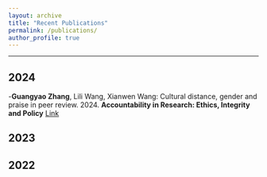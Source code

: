 ```yaml
---
layout: archive
title: "Recent Publications"
permalink: /publications/
author_profile: true
---
```


---
## 2024
-**Guangyao Zhang**, Lili Wang, Xianwen Wang:
Cultural distance, gender and praise in peer review. 2024. **Accountability in Research: Ethics, Integrity and Policy** [Link](https://www.tandfonline.com/doi/full/10.1080/08989621.2024.2409310)

## 2023

## 2022
